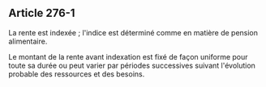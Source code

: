 Article 276-1
----
La rente est indexée ; l'indice est déterminé comme en matière de pension
alimentaire.

Le montant de la rente avant indexation est fixé de façon uniforme pour toute sa
durée ou peut varier par périodes successives suivant l'évolution probable des
ressources et des besoins.

